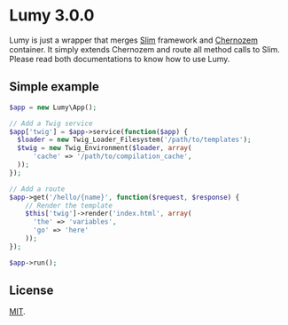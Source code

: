 Lumy 3.0.0
==========

Lumy is just a wrapper that merges [Slim](http://www.slimframework.com) framework and [Chernozem](https://github.com/pyrsmk/Chernozem) container. It simply extends Chernozem and route all method calls to Slim. Please read both documentations to know how to use Lumy.

Simple example
--------------

```php
$app = new Lumy\App();

// Add a Twig service
$app['twig'] = $app->service(function($app) {
  $loader = new Twig_Loader_Filesystem('/path/to/templates');
  $twig = new Twig_Environment($loader, array(
      'cache' => '/path/to/compilation_cache',
  ));
});

// Add a route
$app->get('/hello/{name}', function($request, $response) {
    // Render the template
    $this['twig']->render('index.html', array(
      'the' => 'variables',
      'go' => 'here'
    ));
});

$app->run();
```

License
-------

[MIT](http://dreamysource.mit-license.org).
